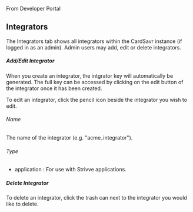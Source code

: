 From Developer Portal

## Integrators
The Integrators tab shows all integrators within the CardSavr instance (if logged in as an admin). Admin users may add, edit or delete integrators.

##### Add/Edit Integrator

When you create an integrator, the intgrator key will automatically be generated. The full key can be accessed by clicking on the edit button of the integrator once it has been created.

To edit an integrator, click the pencil icon beside the integrator you wish to edit.

###### Name
The name of the integrator (e.g. "acme_integrator").

###### Type

* application : For use with Strivve applications.

##### Delete Integrator
To delete an integrator, click the trash can next to the integrator you would like to delete.